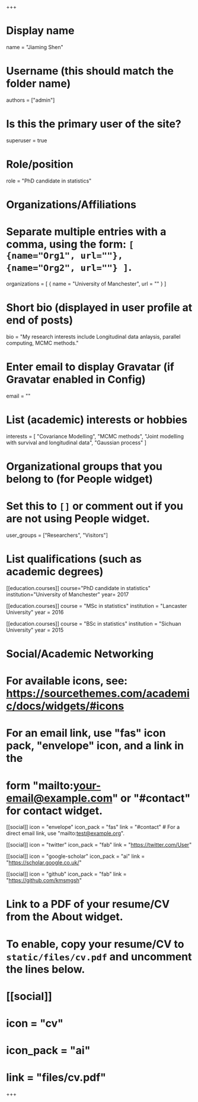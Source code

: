 +++
# Display name
name = "Jiaming Shen"

# Username (this should match the folder name)
authors = ["admin"]

# Is this the primary user of the site?
superuser = true

# Role/position
role = "PhD candidate in statistics"

# Organizations/Affiliations
#   Separate multiple entries with a comma, using the form: `[ {name="Org1", url=""}, {name="Org2", url=""} ]`.
organizations = [ { name = "University of Manchester", url = "" } ]

# Short bio (displayed in user profile at end of posts)
bio = "My research interests include Longitudinal data anlaysis, parallel computing, MCMC methods."

# Enter email to display Gravatar (if Gravatar enabled in Config)
email = ""

# List (academic) interests or hobbies
interests = [
  "Covariance Modelling",
  "MCMC methods",
  "Joint modelling with survival and longitudinal data",
  "Gaussian process"
]

# Organizational groups that you belong to (for People widget)
#   Set this to `[]` or comment out if you are not using People widget.
user_groups = ["Researchers", "Visitors"]

# List qualifications (such as academic degrees)
[[education.courses]]
  course="PhD candidate in statistics"
  institution="University of Manchester"
  year= 2017
  
[[education.courses]]
  course = "MSc in statistics"
  institution = "Lancaster University"
  year = 2016

[[education.courses]]
  course = "BSc in statistics"
  institution = "Sichuan University"
  year = 2015

# Social/Academic Networking
# For available icons, see: https://sourcethemes.com/academic/docs/widgets/#icons
#   For an email link, use "fas" icon pack, "envelope" icon, and a link in the
#   form "mailto:your-email@example.com" or "#contact" for contact widget.

[[social]]
  icon = "envelope"
  icon_pack = "fas"
  link = "#contact"  # For a direct email link, use "mailto:test@example.org".

[[social]]
  icon = "twitter"
  icon_pack = "fab"
  link = "https://twitter.com/User"

[[social]]
  icon = "google-scholar"
  icon_pack = "ai"
  link = "https://scholar.google.co.uk/"

[[social]]
  icon = "github"
  icon_pack = "fab"
  link = "https://github.com/kmsmgsh"

# Link to a PDF of your resume/CV from the About widget.
# To enable, copy your resume/CV to `static/files/cv.pdf` and uncomment the lines below.
# [[social]]
#   icon = "cv"
#   icon_pack = "ai"
#   link = "files/cv.pdf"

+++

